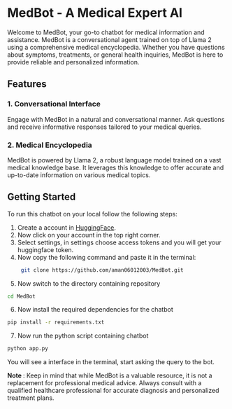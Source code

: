 # MedBot - A Medical Expert AI
Welcome to MedBot, your go-to chatbot for medical information and assistance. MedBot is a conversational agent trained on top of Llama 2 using a comprehensive medical encyclopedia. Whether you have questions about symptoms, treatments, or general health inquiries, MedBot is here to provide reliable and personalized information.
## Features
### 1. Conversational Interface
Engage with MedBot in a natural and conversational manner. Ask questions and receive informative responses tailored to your medical queries.
### 2. Medical Encyclopedia
MedBot is powered by Llama 2, a robust language model trained on a vast medical knowledge base. It leverages this knowledge to offer accurate and up-to-date information on various medical topics.

## Getting Started
To run this chatbot on your local follow the following steps: 
1. Create a account in [HuggingFace](https://huggingface.co/).
2. Now click on your account in the top right corner.
3. Select settings, in settings choose access tokens and you will get your huggingface token.
4. Now copy the following command and paste it in the terminal: <br>
   ``` bash
    git clone https://github.com/aman06012003/MedBot.git
    ```
5. Now switch to the directory containing repository <br>
``` bash
cd MedBot
```
6. Now install the required dependencies for the chatbot <br>
``` bash
pip install -r requirements.txt
```
7. Now run the python script containing chatbot <br>
```bash
python app.py
```
You will see a interface in the terminal, start asking the query to the bot. <br>

<b> Note </b>: Keep in mind that while MedBot is a valuable resource, it is not a replacement for professional medical advice. Always consult with a qualified healthcare professional for accurate diagnosis and personalized treatment plans.
